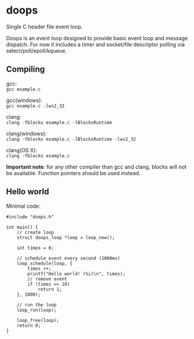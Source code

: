 # doops
Single C header file event loop.

Doops is an event loop designed to provide basic event loop and message dispatch. For now it includes a timer and socket/file descriptor polling via select/poll/epoll/kqueue.

Compiling
----------

gcc:\
  `gcc example.c`

gcc(windows):\
  `gcc example.c -lws2_32`

clang:\
  `clang -fblocks example.c -lBlocksRuntime`

clang(windows):\
  `clang -fblocks example.c -lBlocksRuntime -lws2_32`

clang(OS X):\
  `clang -fblocks example.c`

**Important note**: for any other compiler than gcc and clang, blocks will not be available. Function pointers should be used instead.

Hello world
----------
Minimal code:
```
#include "doops.h"

int main() {
    // create loop
    struct doops_loop *loop = loop_new();

    int times = 0;

    // schedule event every second (1000ms)
    loop_schedule(loop, {
        times ++;
        printf("Hello world! (%i)\n", times);
        // remove event
        if (times == 10)
            return 1;
    }, 1000);

    // run the loop
    loop_run(loop);

    loop_free(loop);
    return 0;
}
```
